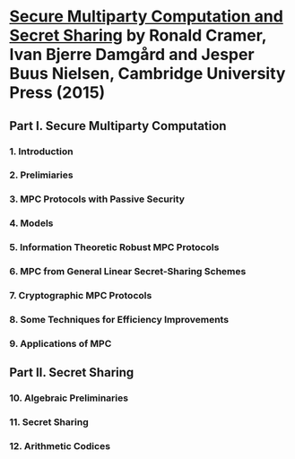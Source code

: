 # [Secure Multiparty Computation and Secret Sharing][homepage] by Ronald Cramer, Ivan Bjerre Damgård and Jesper Buus Nielsen, Cambridge University Press (2015)

[homepage]: http://www.cambridge.org/kr/academic/subjects/computer-science/cryptography-cryptology-and-coding/secure-multiparty-computation-and-secret-sharing

## Part I. Secure Multiparty Computation

### 1. Introduction

### 2. Prelimiaries

### 3. MPC Protocols with Passive Security

### 4. Models

### 5. Information Theoretic Robust MPC Protocols

### 6. MPC from General Linear Secret-Sharing Schemes

### 7. Cryptographic MPC Protocols

### 8. Some Techniques for Efficiency Improvements

### 9. Applications of MPC

## Part II. Secret Sharing

### 10. Algebraic Preliminaries

### 11. Secret Sharing

### 12. Arithmetic Codices


